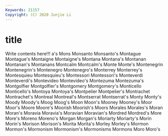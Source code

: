 ```yaml
---
Keywords: 21157
Copyright: (C) 2020 Junjie Li
---
```


# title

Write contents here!!!
a's 
Mons 
Monsanto 
Monsanto's 
Montague 
Montague's 
Montaigne 
Montaigne's 
Montana 
Montana's
Montanan 
Montanan's 
Montanans 
Montcalm 
Montcalm's 
Monte 
Monte's 
Montenegrin 
Montenegrin's 
Montenegro
Montenegro's 
Monterrey 
Monterrey's 
Montesquieu 
Montesquieu's 
Montessori 
Montessori's 
Monteverdi 
Monteverdi's 
Montevideo
Montevideo's 
Montezuma 
Montezuma's 
Montgolfier 
Montgolfier's 
Montgomery 
Montgomery's 
Monticello 
Monticello's 
Montoya
Montoya's 
Montpelier 
Montpelier's 
Montrachet 
Montrachet's 
Montreal 
Montreal's 
Montserrat 
Montserrat's 
Monty
Monty's 
Moody 
Moody's 
Moog 
Moog's 
Moon 
Moon's 
Mooney 
Mooney's 
Moor
Moor's 
Moore 
Moore's 
Moorish 
Moorish's 
Moors 
Morales 
Morales's 
Moran 
Moran's
Moravia 
Moravia's 
Moravian 
Moravian's 
Mordred 
Mordred's 
More 
More's 
Moreno 
Moreno's
Morgan 
Morgan's 
Moriarty 
Moriarty's 
Morin 
Morin's 
Morison 
Morison's 
Morita 
Morita's
Morley 
Morley's 
Mormon 
Mormon's 
Mormonism 
Mormonism's 
Mormonisms 
Mormons 
Moro 
Moro's

